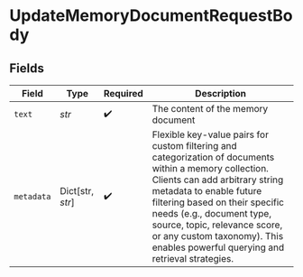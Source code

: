 # UpdateMemoryDocumentRequestBody


## Fields

| Field                                                                                                                                                                                                                                                                                                                                                | Type                                                                                                                                                                                                                                                                                                                                                 | Required                                                                                                                                                                                                                                                                                                                                             | Description                                                                                                                                                                                                                                                                                                                                          |
| ---------------------------------------------------------------------------------------------------------------------------------------------------------------------------------------------------------------------------------------------------------------------------------------------------------------------------------------------------- | ---------------------------------------------------------------------------------------------------------------------------------------------------------------------------------------------------------------------------------------------------------------------------------------------------------------------------------------------------- | ---------------------------------------------------------------------------------------------------------------------------------------------------------------------------------------------------------------------------------------------------------------------------------------------------------------------------------------------------- | ---------------------------------------------------------------------------------------------------------------------------------------------------------------------------------------------------------------------------------------------------------------------------------------------------------------------------------------------------- |
| `text`                                                                                                                                                                                                                                                                                                                                               | *str*                                                                                                                                                                                                                                                                                                                                                | :heavy_check_mark:                                                                                                                                                                                                                                                                                                                                   | The content of the memory document                                                                                                                                                                                                                                                                                                                   |
| `metadata`                                                                                                                                                                                                                                                                                                                                           | Dict[str, *str*]                                                                                                                                                                                                                                                                                                                                     | :heavy_check_mark:                                                                                                                                                                                                                                                                                                                                   | Flexible key-value pairs for custom filtering and categorization of documents within a memory collection. Clients can add arbitrary string metadata to enable future filtering based on their specific needs (e.g., document type, source, topic, relevance score, or any custom taxonomy). This enables powerful querying and retrieval strategies. |